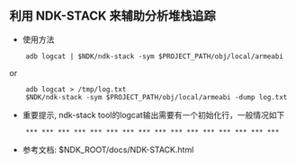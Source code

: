 ## 利用 NDK-STACK 来辅助分析堆栈追踪
  * 使用方法
<!-- lang:Shell -->
		adb logcat | $NDK/ndk-stack -sym $PROJECT_PATH/obj/local/armeabi

or

<!-- lang:Shell -->
		adb logcat > /tmp/log.txt
		$NDK/ndk-stack -sym $PROJECT_PATH/obj/local/armeabi -dump log.txt

   * 重要提示, ndk-stack tool的logcat输出需要有一个初始化行，一般情况如下
<!-- lang:Shell -->
		*** *** *** *** *** *** *** *** *** *** *** *** *** *** *** ***

   * 参考文档: $NDK_ROOT/docs/NDK-STACK.html 